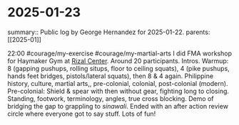 #  2025-01-23

summary:: Public log by George Hernandez for 2025-01-22.
parents: [[2025-01]]

22:00 #courage/my-exercise #courage/my-martial-arts I did FMA workshop for Haymaker Gym at [Rizal Center](https://rizalcenter.org). Around 20 participants. Intros. Warmup: 8 (gapping pushups, rolling situps, floor to ceiling squats), 4 (pike pushups, hands feet bridges, pistols/lateral squats), then 8 & 4 again. Philippine history, culture, martial arts,, pre-colonial, colonial, post-colonial (modern). Pre-colonial: Shield & spear with then without gear, fighting long to closing. Standing, footwork, terminology, angles, true cross blocking. Demo of bridging the gap to grappling to *sinawali*.  Ended with an after action review circle where everyone got to say stuff. Lots of fun!

